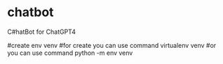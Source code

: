 # chatbot
C#hatBot for ChatGPT4


#create env venv
#for create you can use command virtualenv venv
#or you can use command python -m env venv